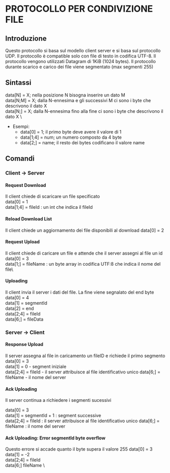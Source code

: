 # PROTOCOLLO PER CONDIVIZIONE FILE

## Introduzione

Questo protocollo si basa sul modello client server e si basa sul protocollo UDP.
Il protocollo è compatible solo con file di testo in codifica UTF-8.
Il protocollo vengono utilizzati Datagram di 1KiB (1024 bytes).
Il protocollo durante scarico e carico dei file viene segmentato (max segmenti 255)

## Sintassi

data[N] = X; nella posizione N bisogna inserire un dato M \
data[N;M] = X; dalla N-ennesima e gli successivi M ci sono i byte che descrivono il dato X \
data[N;] = X; dalla N-ennesima fino alla fine ci sono i byte che descrivono il dato X \

- Esempi:
    - data[0] = 1; il primo byte deve avere il valore di 1
    - data[1;4] = num; un numero composto da 4 byte
    - data[2;] = name; il resto dei bytes codificano il valore name

## Comandi

### Client &rarr; Server

#### Request Download

Il client chiede di scaricare un file specificato \
data[0] = 1 \
data[1;4] = fileId : un int che indica il fileId

#### Reload Download List

Il client chiede un aggiornamento dei file disponibili al download
data[0] = 2

#### Request Upload

Il client chiede di caricare un file e attende che il server assegni al file un id \
data[0] = 3\
data[1;] = fileName : un byte array in codifica UTF:8 che indica il nome del file\

#### Uploading

Il client invia il server i dati del file. La fine viene segnalato del end byte\
data[0] = 4 \
data[1] = segmentId \
data[2] = end \
data[2;4] = fileId \
data[6;] = fileData

### Server &rarr; Client

#### Response Upload

Il server assegna al file in caricamento un fileID e richiede il primo segmento \
data[0] = 3\
data[1] = 0 - segment iniziale \
data[2;4] = fileId - il server attribuisce al file identificativo unico
data[6;] = fileName - il nome del server

#### Ack Uploading

Il server continua a richiedere i segmenti sucessivi

data[0] = 3\
data[1] = segmentId + 1 : segment successive \
data[2;4] = fileId : il server attribuisce al file identificativo unico
data[6;] = fileName : il nome del server

#### Ack Uploading: Error segmentId byte overflow

Questo errore si accade quanto il byte supera il valore 255
data[0] = 3 \
data[1] = -2 \
data[2;4] = fileId \
data[6;] fileName \

